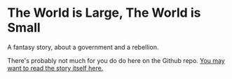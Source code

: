 # The World is Large, The World is Small

A fantasy story, about a government and a rebellion.

There's probably not much for you do do here on the Github repo. [You may want to read the story itself here.](https://twil-twis.github.io)
